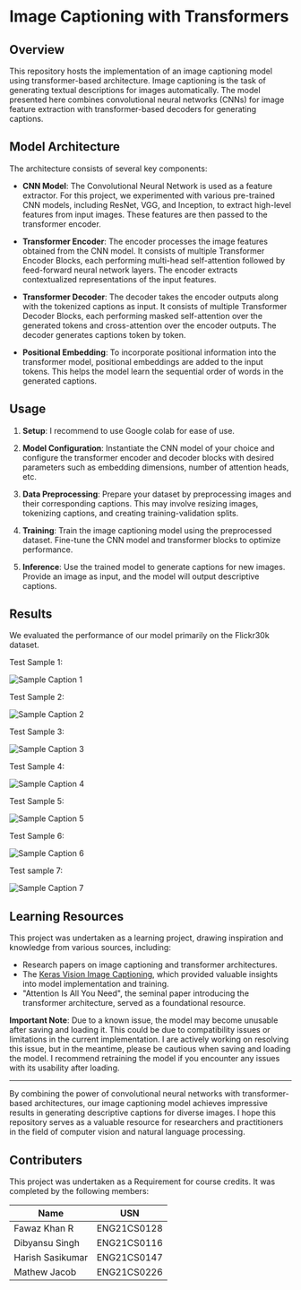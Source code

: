 # Image Captioning with Transformers

## Overview

This repository hosts the implementation of an image captioning model using transformer-based architecture. Image captioning is the task of generating textual descriptions for images automatically. The model presented here combines convolutional neural networks (CNNs) for image feature extraction with transformer-based decoders for generating captions.

## Model Architecture

The architecture consists of several key components:

- **CNN Model**: The Convolutional Neural Network is used as a feature extractor. For this project, we experimented with various pre-trained CNN models, including ResNet, VGG, and Inception, to extract high-level features from input images. These features are then passed to the transformer encoder.

- **Transformer Encoder**: The encoder processes the image features obtained from the CNN model. It consists of multiple Transformer Encoder Blocks, each performing multi-head self-attention followed by feed-forward neural network layers. The encoder extracts contextualized representations of the input features.

- **Transformer Decoder**: The decoder takes the encoder outputs along with the tokenized captions as input. It consists of multiple Transformer Decoder Blocks, each performing masked self-attention over the generated tokens and cross-attention over the encoder outputs. The decoder generates captions token by token.

- **Positional Embedding**: To incorporate positional information into the transformer model, positional embeddings are added to the input tokens. This helps the model learn the sequential order of words in the generated captions.

## Usage

1. **Setup**: I recommend to use Google colab for ease of use.

2. **Model Configuration**: Instantiate the CNN model of your choice and configure the transformer encoder and decoder blocks with desired parameters such as embedding dimensions, number of attention heads, etc.

3. **Data Preprocessing**: Prepare your dataset by preprocessing images and their corresponding captions. This may involve resizing images, tokenizing captions, and creating training-validation splits.

4. **Training**: Train the image captioning model using the preprocessed dataset. Fine-tune the CNN model and transformer blocks to optimize performance.

5. **Inference**: Use the trained model to generate captions for new images. Provide an image as input, and the model will output descriptive captions.

## Results

We evaluated the performance of our model primarily on the Flickr30k dataset.

Test Sample 1:

![Sample Caption 1](/images/Screenshot%202023-12-17%20085648.png)

Test Sample 2:

![Sample Caption 2](/images/Screenshot%202023-12-17%20085822.png)

Test Sample 3:

![Sample Caption 3](/images/Screenshot%202023-12-17%20090132.png)

Test Sample 4:

![Sample Caption 4](/images/Screenshot%202023-12-17%20092027.png)

Test Sample 5:

![Sample Caption 5](/images/Screenshot%202023-12-17%20092101.png)

Test Sample 6:

![Sample Caption 6](/images/Screenshot%202023-12-17%20092200.png)

Test sample 7:

![Sample Caption 7](/images/Screenshot%202023-12-17%20093116.png)


## Learning Resources

This project was undertaken as a learning project, drawing inspiration and knowledge from various sources, including:

- Research papers on image captioning and transformer architectures.
- The [Keras Vision Image Captioning](https://keras.io/examples/vision/image_captioning/), which provided valuable insights into model implementation and training.
- "Attention Is All You Need", the seminal paper introducing the transformer architecture, served as a foundational resource.


**Important Note**: Due to a known issue, the model may become unusable after saving and loading it. This could be due to compatibility issues or limitations in the current implementation. I are actively working on resolving this issue, but in the meantime, please be cautious when saving and loading the model. I recommend retraining the model if you encounter any issues with its usability after loading.


---

By combining the power of convolutional neural networks with transformer-based architectures, our image captioning model achieves impressive results in generating descriptive captions for diverse images. I hope this repository serves as a valuable resource for researchers and practitioners in the field of computer vision and natural language processing.

## Contributers

This project was undertaken as a Requirement for course credits.
It was completed by the following members:

Name | USN 
--- | ---
Fawaz Khan R |  ENG21CS0128
Dibyansu Singh | ENG21CS0116
Harish Sasikumar | ENG21CS0147
Mathew Jacob | ENG21CS0226

